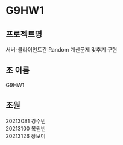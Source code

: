 # G9HW1

## 프로젝트명
서버-클라이언트간 Random 계산문제 맞추기 구현<br/>

## 조 이름
G9HW1<br/>

## 조원
20213081 강수빈<br/>
20213100 복원빈<br/>
20213126 장보미<br/>

